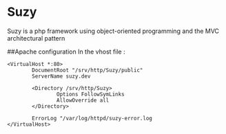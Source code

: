 # Suzy
Suzy is a php framework using object-oriented programming and the MVC architectural pattern

##Apache configuration
In the vhost file :
```
<VirtualHost *:80>
        DocumentRoot "/srv/http/Suzy/public"
        ServerName suzy.dev

        <Directory /srv/http/Suzy>
                Options FollowSymLinks
                AllowOverride all
        </Directory>

        ErrorLog "/var/log/httpd/suzy-error.log
</VirtualHost>
```
